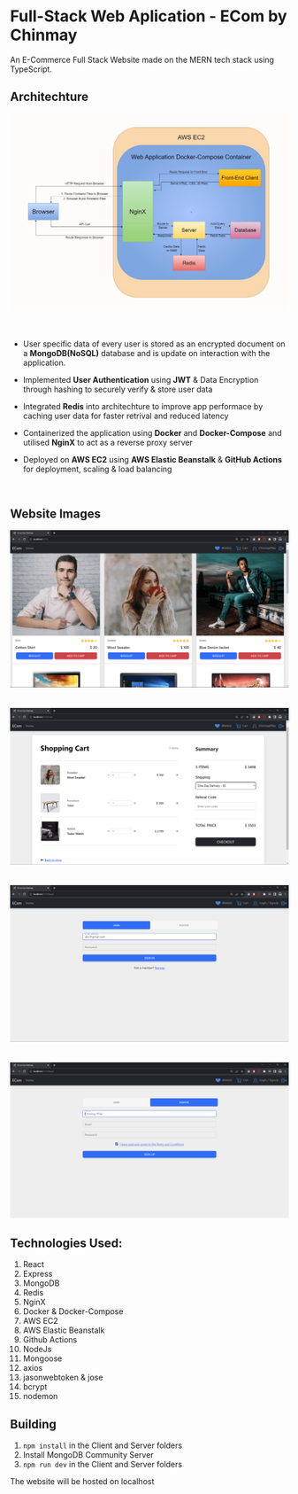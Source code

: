 # Full-Stack Web Aplication - ECom by Chinmay
An E-Commerce Full Stack Website made on the MERN tech stack using TypeScript.



## Architechture

![Architecture.jpg](./Images/Architecture.jpg)
</br></br></br>

- User specific data of every user is stored as an encrypted document on a **MongoDB(NoSQL)** database and is update on interaction with the application.

- Implemented **User Authentication** using **JWT** & Data Encryption through hashing to securely verify & store user data

- Integrated **Redis** into architechture to improve app performace by caching user data for faster retrival and reduced latency

- Containerized the application using **Docker** and **Docker-Compose** and utilised **NginX** to act as a reverse proxy server

- Deployed on **AWS EC2** using **AWS Elastic Beanstalk** & **GitHub Actions** for deployment, scaling & load balancing

</br>



## Website Images

![Homepage.jpg](./Images/Homepage.png)
</br></br></br>
![Cart.jpg](./Images/Cart.png)
</br></br></br>
![Login.jpg](./Images/Login.png)
</br></br></br>
![Register.jpg](./Images/Register.png)



## Technologies Used:

1. React
2. Express
3. MongoDB
4. Redis
5. NginX
6. Docker & Docker-Compose
7. AWS EC2
8. AWS Elastic Beanstalk
9. Github Actions
10. NodeJs
11. Mongoose
12. axios
13. jasonwebtoken & jose
14. bcrypt
15. nodemon



## Building

1. `npm install` in the Client and Server folders
2. Install MongoDB Community Server
3. `npm run dev` in the Client and Server folders

The website will be hosted on localhost
